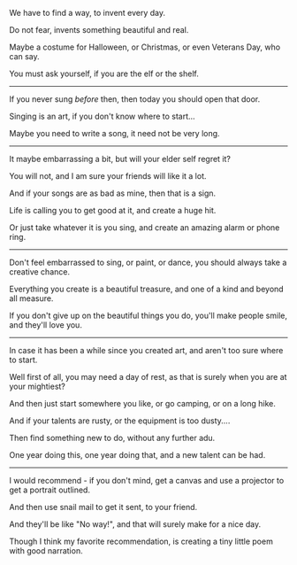 We have to find a way,
to invent every day.

Do not fear,
invents something beautiful and real.

Maybe a costume for Halloween, or Christmas, or even Veterans Day,
who can say.

You must ask yourself,
if you are the elf or the shelf.

---

If you never sung _before_ then,
then today you should open that door.

Singing is an art,
if you don't know where to start...

Maybe you need to write a song,
it need not be very long.

---

It maybe embarrassing a bit,
but will your elder self regret it?

You will not,
and I am sure your friends will like it a lot.

And if your songs are as bad as mine,
then that is a sign.

Life is calling you to get good at it,
and create a huge hit.

Or just take whatever it is you sing,
and create an amazing alarm or phone ring.

---

Don't feel embarrassed to sing, or paint, or dance,
you should always take a creative chance.

Everything you create is a beautiful treasure,
and one of a kind and beyond all measure.

If you don't give up on the beautiful things you do,
you'll make people smile, and they'll love you.

---

In case it has been a while since you created art,
and aren't too sure where to start.

Well first of all, you may need a day of rest,
as that is surely when you are at your mightiest?

And then just start somewhere you like,
or go camping, or on a long hike.

And if your talents are rusty,
or the equipment is too dusty....

Then find something new to do,
without any further adu.

One year doing this, one year doing that,
and a new talent can be had.


---

I would recommend - if you don't mind,
get a canvas and use a projector to get a portrait outlined.

And then use snail mail to get it sent,
to your friend.

And they'll be like "No way!",
and that will surely make for a nice day.

Though I think my favorite recommendation,
is creating a tiny little poem with good narration.
